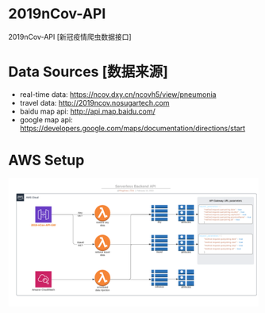 # 2019nCov-API
2019nCov-API [新冠疫情爬虫数据接口]

# Data Sources [数据来源]
- real-time data: https://ncov.dxy.cn/ncovh5/view/pneumonia
- travel data: http://2019ncov.nosugartech.com
- baidu map api: http://api.map.baidu.com/
- google map api: https://developers.google.com/maps/documentation/directions/start

# AWS Setup

![aws-serverless-setup](img/serverless-backend-api-diagram.png)
